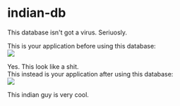 # indian-db
This database isn't got a virus. Seriuosly.

This is your application before using this database:<br>
![](https://i.imgur.com/vO3hgUy.png)

Yes. This look like a shit.
<br>
This instead is your application after using this database:<br>
![](https://i.imgur.com/iOwg8lW.png)

This indian guy is very cool.
